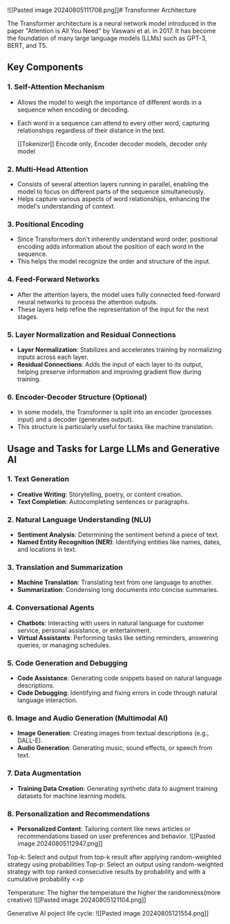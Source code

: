 ![[Pasted image 20240805111708.png]]# Transformer Architecture

The Transformer architecture is a neural network model introduced in the paper "Attention is All You Need" by Vaswani et al. in 2017. It has become the foundation of many large language models (LLMs) such as GPT-3, BERT, and T5.

## Key Components

### 1. Self-Attention Mechanism
- Allows the model to weigh the importance of different words in a sequence when encoding or decoding.
- Each word in a sequence can attend to every other word, capturing relationships regardless of their distance in the text.

	[[Tokenizer]]
Encode only, Encoder decoder models, decoder only model



### 2. Multi-Head Attention
- Consists of several attention layers running in parallel, enabling the model to focus on different parts of the sequence simultaneously.
- Helps capture various aspects of word relationships, enhancing the model's understanding of context.

### 3. Positional Encoding
- Since Transformers don't inherently understand word order, positional encoding adds information about the position of each word in the sequence.
- This helps the model recognize the order and structure of the input.

### 4. Feed-Forward Networks
- After the attention layers, the model uses fully connected feed-forward neural networks to process the attention outputs.
- These layers help refine the representation of the input for the next stages.

### 5. Layer Normalization and Residual Connections
- **Layer Normalization**: Stabilizes and accelerates training by normalizing inputs across each layer.
- **Residual Connections**: Adds the input of each layer to its output, helping preserve information and improving gradient flow during training.

### 6. Encoder-Decoder Structure (Optional)
- In some models, the Transformer is split into an encoder (processes input) and a decoder (generates output).
- This structure is particularly useful for tasks like machine translation.

## Usage and Tasks for Large LLMs and Generative AI

### 1. Text Generation
- **Creative Writing**: Storytelling, poetry, or content creation.
- **Text Completion**: Autocompleting sentences or paragraphs.

### 2. Natural Language Understanding (NLU)
- **Sentiment Analysis**: Determining the sentiment behind a piece of text.
- **Named Entity Recognition (NER)**: Identifying entities like names, dates, and locations in text.

### 3. Translation and Summarization
- **Machine Translation**: Translating text from one language to another.
- **Summarization**: Condensing long documents into concise summaries.

### 4. Conversational Agents
- **Chatbots**: Interacting with users in natural language for customer service, personal assistance, or entertainment.
- **Virtual Assistants**: Performing tasks like setting reminders, answering queries, or managing schedules.

### 5. Code Generation and Debugging
- **Code Assistance**: Generating code snippets based on natural language descriptions.
- **Code Debugging**: Identifying and fixing errors in code through natural language interaction.

### 6. Image and Audio Generation (Multimodal AI)
- **Image Generation**: Creating images from textual descriptions (e.g., DALL-E).
- **Audio Generation**: Generating music, sound effects, or speech from text.

### 7. Data Augmentation
- **Training Data Creation**: Generating synthetic data to augment training datasets for machine learning models.

### 8. Personalization and Recommendations
- **Personalized Content**: Tailoring content like news articles or recommendations based on user preferences and behavior.
![[Pasted image 20240805112947.png]]

Top-k: Select and output from top-k result after applying random-weighted strategy using probabilities
Top-p: Select an output using random-weighted strategy with top ranked consecutive results by  probability and with a cumulative probability <=p

Temperature: The higher the temperature the higher the randomness(more creative)
![[Pasted image 20240805121104.png]]

Generative AI poject life cycle:
![[Pasted image 20240805121554.png]]


